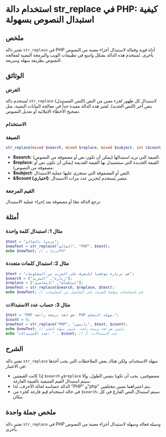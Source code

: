 <!--
Meta Description: # استخدام دالة str_replace في PHP: كيفية استبدال النصوص بسهولة ## ملخص تعتبر دالة `str_replace` في PHP أداة قوية وفعالة لاستبدال أجزاء معينة من النصوص...
Meta Keywords: php, str_replace, النصوص, search, text
-->

# استخدام دالة str_replace في PHP: كيفية استبدال النصوص بسهولة

## ملخص
تعتبر دالة `str_replace` في PHP أداة قوية وفعالة لاستبدال أجزاء معينة من النصوص بأخرى. تُستخدم هذه الدالة بشكل واسع في تطبيقات الويب والبرمجة النصية لمعالجة النصوص بطريقة سهلة وسريعة.

## الوثائق
### الغرض
تُستخدم دالة `str_replace` لاستبدال كل ظهور لجزء معين من النص (النص المستبدل) بنص آخر (النص الجديد). تُعتبر هذه الدالة مفيدة جداً في معالجة البيانات النصية، مثل تصحيح الأخطاء الإملائية أو تعديل النصوص.

### الاستخدام
### الصيغة
```php
str_replace(mixed $search, mixed $replace, mixed $subject, int &$count = null): mixed
```
- **$search**: القيمة التي تريد استبدالها (يمكن أن تكون نص أو مصفوفة من النصوص).
- **$replace**: القيمة الجديدة التي ستستبدل بها القيمة القديمة (يمكن أن تكون نص أو مصفوفة من النصوص).
- **$subject**: النص أو المصفوفة التي ستجري عليها عملية الاستبدال.
- **&$count (اختياري)**: متغير يُستخدم لتخزين عدد مرات الاستبدال. 

### القيم المرجعة
ترجع الدالة نصًا أو مصفوفة بعد إجراء عملية الاستبدال.

## أمثلة
### مثال 1: استبدال كلمة واحدة
```php
$text = "مرحبا بالعالم";
$newText = str_replace("العالم", "PHP", $text);
echo $newText; // مرحبا بـPHP
```

### مثال 2: استبدال كلمات متعددة
```php
$text = "قم بزيارة موقعنا للتعرف على المزيد من المعلومات";
$search = ["زيارة", "المزيد"];
$replace = ["استكشاف", "التفاصيل"];
$newText = str_replace($search, $replace, $text);
echo $newText; // قم باستكشاف موقعنا للتعرف على التفاصيل من المعلومات
```

### مثال 3: حساب عدد الاستبدالات
```php
$text = "PHP هو لغة برمجة رائعة. PHP سهلة التعلم.";
$count = 0;
$newText = str_replace("PHP", "بايثون", $text, $count);
echo $newText; // بايثون هو لغة برمجة رائعة. بايثون سهلة التعلم.
echo "عدد الاستبدالات: " . $count; // عدد الاستبدالات: 2
```

## الشرح
تعتبر دالة `str_replace` سهلة الاستخدام، ولكن هناك بعض الملاحظات التي يجب أخذها في الاعتبار:
- إذا كانت القيمتين `$search` و`$replace` مصفوفتين، يجب أن تكونا بنفس الطول، وإلا سيتم استبدال القيم المتبقية بالقيمة الفارغة.
- الدالة حساسة لحالة الأحرف، لذا "PHP" و"php" يتم اعتبراهما نصين مختلفين.
- في حالة استخدام قيم فارغة كجزء من `$search`، سيتم استبدال النص الفارغ في كل مكان.

## ملخص جملة واحدة
تعتبر دالة `str_replace` في PHP وسيلة فعالة وسهلة لاستبدال أجزاء معينة من النصوص بأخرى.
